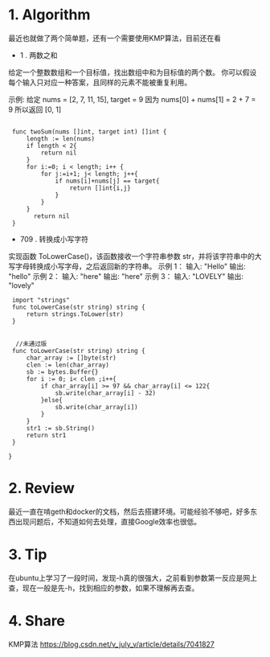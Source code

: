 # 1. Algorithm
最近也就做了两个简单题，还有一个需要使用KMP算法，目前还在看
- 1 .   两数之和

 给定一个整数数组和一个目标值，找出数组中和为目标值的两个数。
 你可以假设每个输入只对应一种答案，且同样的元素不能被重复利用。
 
 示例:
 给定 nums = [2, 7, 11, 15], target = 9
 因为 nums[0] + nums[1] = 2 + 7 = 9
 所以返回 [0, 1]
```

 func twoSum(nums []int, target int) []int {
     length := len(nums)
     if length < 2{
         return nil
     }
     for i:=0; i < length; i++ {
         for j:=i+1; j< length; j++{
             if nums[i]+nums[j] == target{
                 return []int{i,j}
             }
         }
     }
       return nil
 }
```

- 709 .   转换成小写字符

实现函数 ToLowerCase()，该函数接收一个字符串参数 str，并将该字符串中的大写字母转换成小写字母，之后返回新的字符串。
 示例 1：
 输入: "Hello"
 输出: "hello"
 示例 2：
 输入: "here"
 输出: "here"
 示例 3：
 输入: "LOVELY"
 输出: "lovely"
```
 import "strings"
 func toLowerCase(str string) string {
     return strings.ToLower(str)
 }
 
 
  //未通过版
 func toLowerCase(str string) string {
     char_array := []byte(str)
     clen := len(char_array)
     sb := bytes.Buffer{}
     for i := 0; i< clen ;i++{
         if char_array[i] >= 97 && char_array[i] <= 122{
             sb.write(char_array[i] - 32)
         }else{
             sb.write(char_array[i])
         }
     }
     str1 := sb.String()
     return str1
 }
    
}
```


# 2. Review
最近一直在啃geth和docker的文档，然后去搭建环境。可能经验不够吧，好多东西出现问题后，不知道如何去处理，直接Google效率也很低。

# 3. Tip

在ubuntu上学习了一段时间，发现-h真的很强大，之前看到参数第一反应是网上查，现在一般是先-h，找到相应的参数，如果不理解再去查。


# 4. Share
 KMP算法 https://blog.csdn.net/v_july_v/article/details/7041827

